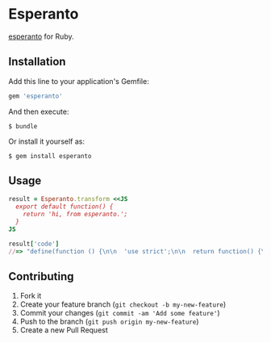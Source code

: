 # Esperanto

[esperanto](http://esperantojs.org) for Ruby.

## Installation

Add this line to your application's Gemfile:

```ruby
gem 'esperanto'
```

And then execute:

    $ bundle

Or install it yourself as:

    $ gem install esperanto

## Usage

``` ruby
result = Esperanto.transform <<JS
  export default function() {
    return 'hi, from esperanto.';
  }
JS

result['code']
//=> "define(function () {\n\n  'use strict';\n\n  return function() {\n      return 'hi, from esperanto.';\n    };\n\n});"
```

## Contributing

1. Fork it
2. Create your feature branch (`git checkout -b my-new-feature`)
3. Commit your changes (`git commit -am 'Add some feature'`)
4. Push to the branch (`git push origin my-new-feature`)
5. Create a new Pull Request
